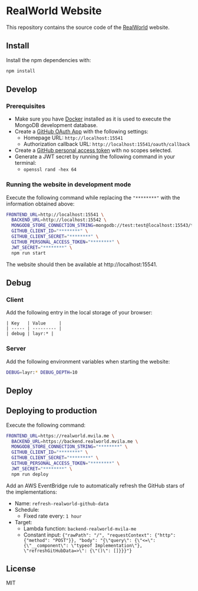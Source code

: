 # RealWorld Website

This repository contains the source code of the [RealWorld](https://realworld.io) website.

## Install

Install the npm dependencies with:

```sh
npm install
```

## Develop

### Prerequisites

- Make sure you have [Docker](https://www.docker.com/) installed as it is used to execute the MongoDB development database.
- Create a [GitHub OAuth App](https://github.com/settings/developers) with the following settings:
  - Homepage URL: `http://localhost:15541`
  - Authorization callback URL: `http://localhost:15541/oauth/callback`
- Create a [GitHub personal access token](https://github.com/settings/tokens) with no scopes selected.
- Generate a JWT secret by running the following command in your terminal:
  - `openssl rand -hex 64`

### Running the website in development mode

Execute the following command while replacing the `"********"` with the information obtained above:

```sh
FRONTEND_URL=http://localhost:15541 \
  BACKEND_URL=http://localhost:15542 \
  MONGODB_STORE_CONNECTION_STRING=mongodb://test:test@localhost:15543/test \
  GITHUB_CLIENT_ID="********" \
  GITHUB_CLIENT_SECRET="********" \
  GITHUB_PERSONAL_ACCESS_TOKEN="********" \
  JWT_SECRET="********" \
  npm run start
```

The website should then be available at http://localhost:15541.

## Debug

### Client

Add the following entry in the local storage of your browser:

```
| Key   | Value     |
| ----- | --------- |
| debug | layr:* |
```

### Server

Add the following environment variables when starting the website:

```sh
DEBUG=layr:* DEBUG_DEPTH=10
```

## Deploy

## Deploying to production

Execute the following command:

```sh
FRONTEND_URL=https://realworld.mvila.me \
  BACKEND_URL=https://backend.realworld.mvila.me \
  MONGODB_STORE_CONNECTION_STRING="********" \
  GITHUB_CLIENT_ID="********" \
  GITHUB_CLIENT_SECRET="********" \
  GITHUB_PERSONAL_ACCESS_TOKEN="********" \
  JWT_SECRET="********" \
  npm run deploy
```

Add an AWS EventBridge rule to automatically refresh the GitHub stars of the implementations:

- Name: `refresh-realworld-github-data`
- Schedule:
  - Fixed rate every: `1 hour`
- Target:
  - Lambda function: `backend-realworld-mvila-me`
  - Constant input: `{"rawPath": "/", "requestContext": {"http": {"method": "POST"}}, "body": "{\"query\": {\"<=\": {\"__component\": \"typeof Implementation\"}, \"refreshGitHubData=>\": {\"()\": []}}}"}`

## License

MIT
